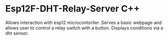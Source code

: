# Esp12F-DHT-Relay-Server C++
Allows interaction with esp12 microcontorller. Serves a basic webpage and allows user to control a relay switch with a button. 
Displays conditions via a dht sensor.
